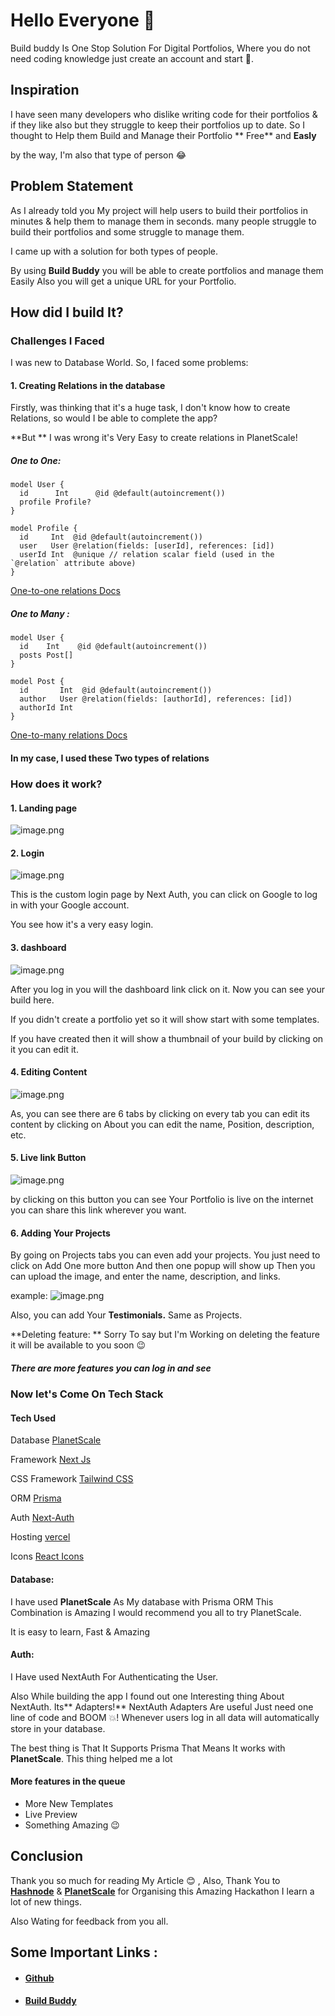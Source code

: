 # Hello Everyone 👋

 Build buddy Is One Stop Solution For Digital Portfolios, Where you do not need coding knowledge just 
 create an account and start 🚀.

## Inspiration


I have seen many developers who dislike writing code for their portfolios & if they like also but they struggle to keep their portfolios up to date. So I thought to Help them Build and Manage their Portfolio ** Free** and **Easly**
 
by the way, I'm also that type of person 😂


## Problem Statement

As I already told you My project will help users to build their portfolios in minutes & help them to manage them in seconds. many people struggle to build their portfolios and some struggle to manage them.

I came up with a solution for both types of people.

By using **Build Buddy** you will be able to create portfolios and manage them Easily Also you will get a unique URL for your Portfolio.

## How did I build It?

### Challenges I Faced

I was new to Database World. So, I faced some problems:

#### 1.  Creating Relations in the database

Firstly, was thinking that it's a huge task, I don't know how to create Relations, so would I be able to complete the app?

**But ** I was wrong it's Very Easy to create relations in PlanetScale!

##### **One to One:**

```
model User {
  id      Int      @id @default(autoincrement())
  profile Profile?
}

model Profile {
  id     Int  @id @default(autoincrement())
  user   User @relation(fields: [userId], references: [id])
  userId Int  @unique // relation scalar field (used in the `@relation` attribute above)
}
``` 
[One-to-one relations Docs](https://www.prisma.io/docs/concepts/components/prisma-schema/relations/one-to-one-relations)


##### **One to Many :**

```
model User {
  id    Int    @id @default(autoincrement())
  posts Post[]
}

model Post {
  id       Int  @id @default(autoincrement())
  author   User @relation(fields: [authorId], references: [id])
  authorId Int
}
``` 
[One-to-many relations Docs](https://www.prisma.io/docs/concepts/components/prisma-schema/relations/one-to-many-relations)


#### In my case, I used these Two types of relations

### How does it work?

#### 1. Landing page


![image.png](https://cdn.hashnode.com/res/hashnode/image/upload/v1659333900798/g4mDHTYjB.png)

#### 2. Login 

![image.png](https://cdn.hashnode.com/res/hashnode/image/upload/v1659333449686/u_LAqWysL.png)

This is the custom login page by Next Auth, you can click on Google to log in with your Google account. 

You see how it's a very easy login.

#### 3. dashboard


![image.png](https://cdn.hashnode.com/res/hashnode/image/upload/v1659333876980/lsB9hsg3k.png)


After you log in you will the dashboard link click on it. Now you can see your build here.

If you didn't create a portfolio yet so it will show start with some templates. 

If you have created then it will show a thumbnail of your build by clicking on it you can edit it.

#### 4. Editing Content

![image.png](https://cdn.hashnode.com/res/hashnode/image/upload/v1659334138697/kqvPbMS8aQ.png)

As, you can see there are 6 tabs by clicking on every tab you can edit its content by clicking on About you can edit the name, Position, description, etc.



#### 5. Live link Button


![image.png](https://cdn.hashnode.com/res/hashnode/image/upload/v1659334220443/zUKRldPlV.png)

by clicking on this button you can see Your Portfolio is live on the internet you can share this link wherever you want.

#### 6. Adding Your Projects

By going on Projects tabs you can even add your projects. You just need to click on Add One more button And then one popup will show up Then you can upload the image, and enter the name, description, and links.

example: 
![image.png](https://cdn.hashnode.com/res/hashnode/image/upload/v1659334556161/3RxXri8Lp.png) 

Also, you can add Your **Testimonials.** Same as Projects.

**Deleting feature: ** Sorry To say but I'm Working on deleting the feature it will be available to you soon 😉

##### There are more features you can log in and see

### Now let's Come On Tech Stack

#### Tech Used 

Database [PlanetScale](https://planetscale.com/)

Framework [Next Js](https://nextjs.org/)

CSS Framework [Tailwind CSS](https://tailwindcss.com/)

ORM [Prisma](https://prisma.io/)

Auth [Next-Auth](https://next-auth.js.org/)

Hosting [vercel](https://vercel.com/)

Icons [React Icons](https://react-icons.github.io/)

#### **Database:**

I have used **PlanetScale** As My database with Prisma ORM This Combination is Amazing I would recommend you all to try PlanetScale. 

It is easy to learn, Fast & Amazing

#### **Auth:**

I Have used NextAuth For Authenticating the User.

Also While building the app I found out one Interesting thing About NextAuth. Its** Adapters!**
NextAuth Adapters Are useful Just need one line of code and BOOM 💥!
Whenever users log in all data will automatically store in your database.

The best thing is That It Supports Prisma That Means It works with **PlanetScale**. This thing helped me a lot

#### More features in the queue

- More New Templates
-   Live Preview
- Something Amazing 😉

## Conclusion

Thank you so much for reading My Article 😊 ,
Also, Thank You to **[Hashnode](https://hashnode.com/)**  & **[PlanetScale](https://planetscale.com/)** for Organising this Amazing Hackathon
I learn a lot of new things.

Also Wating for feedback from you all.

## Some Important Links :
- #### [Github](https://github.com/aman-janwani/buildbuddy) 
- #### [Build Buddy](https://buildbuddy.vercel.app/) 
